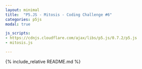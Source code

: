 ```yaml
---
layout: minimal
title:  "P5.JS - Mitosis - Coding Challenge #6"
categories: p5js
modal: true

js_scripts:
- https://cdnjs.cloudflare.com/ajax/libs/p5.js/0.7.2/p5.js
- mitosis.js

---
```


{% include_relative README.md %}
